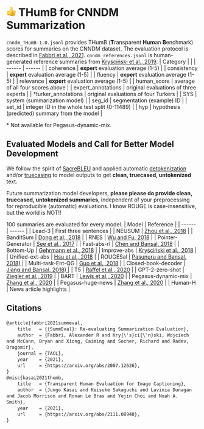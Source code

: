 # <img src="https://github.com/jungokasai/THumB/blob/master/figs/thumb.png" height="25" alt="thumb-up"> THumB for CNNDM Summarization
`cnndm_THumB-1.0.jsonl` provides THumB (**T**ransparent **Hum**an **B**enchmark) scores for summaries on the CNNDM dataset. The evaluation protocol is described in [Fabbri et al., 2021](https://arxiv.org/abs/2007.12626). `cnndm_references.jsonl` is human-generated reference summaries from [Kryściński et al., 2019](https://arxiv.org/abs/1908.08960).
| Category |  |
| ------ | ------ |
| coherence | **expert** evaluation average (1-5) |
| consistency | **expert** evaluation average (1-5) |
| fluency | **expert** evaluation average (1-5) |
| relevance | **expert** evaluation average (1-5) |
| human_score | average of all four scores above |
| expert_annotations | original evaluations of three experts |
| \*turker_annotations | original evaluations of four Turkers  |
| SYS | system (summarization model) | 
| seg_id | segmentation (example) ID | 
| set_id | integer ID in the whole test split (0-11489) | 
| hyp | hypothesis (predicted) summary from the model | 

\* Not available for Pegasus-dynamic-mix.

## Evaluated Models and Call for Better Model Development

We follow the spirit of [SacreBLEU](https://arxiv.org/abs/1804.08771) and applied automatic [detokenization](https://www.nltk.org/) and/or [truecasing](https://stanfordnlp.github.io/CoreNLP/truecase.html) to model outputs to get **clean, truecased, untokenized** text.

Future summarization model developers, **please please do provide clean, truecased, untokenized summaries**, independent of your preprocessing for reproducible (automatic) evaluations. I know ROUGE is case-insensitive, but the world is NOT!!

100 summaries are evaluated for every model.
| Model | Reference |
| ------ | ------ |
| Lead-3 | First three sentences |
| NEUSUM | [Zhou et al., 2018](https://arxiv.org/abs/1807.02305) |
| BanditSum | [Dong et al., 2018](https://arxiv.org/abs/1809.09672) |
| RNES | [Wu and Fu, 2018](https://arxiv.org/abs/1804.07036) |
| Pointer-Generator | [See et al., 2017](https://arxiv.org/abs/1704.04368) |
| Fast-abs-rl | [Chen and Bansal, 2018](https://arxiv.org/abs/1805.11080) | 
| Bottom-Up | [Gehrmann et al., 2018](https://arxiv.org/abs/1808.10792) |
| Improve-abs | [Kryściński et al., 2018](https://arxiv.org/abs/1808.07913) |
| Unified-ext-abs | [Hsu et al., 2018](https://arxiv.org/abs/1805.06266) |
| ROUGESal | [Pasunuru and Bansal, 2018)](https://arxiv.org/abs/1804.06451) |
| Multi-task-Ent-QG | [Guo et al., 2018](https://arxiv.org/abs/1805.11004) |
| Closed-book-decoder | [Jiang and Bansal, 2018) ](https://arxiv.org/abs/1809.04585) |
| T5 | [Raffel et al., 2020](https://arxiv.org/abs/1910.10683) |
| GPT-2-zero-shot | [Ziegler et al., 2019](https://arxiv.org/abs/1909.08593) |
| BART | [Lewis et al., 2020](https://arxiv.org/abs/1910.13461) |
| Pegasus-dynamic-mix | [Zhang et al., 2020](https://arxiv.org/abs/1912.08777) |
| Pegasus-huge-news | [Zhang et al., 2020](https://arxiv.org/abs/1912.08777) |
| Human-H | News article highlights |

## Citations
```
@article{fabbri2021summeval,
    title   = {{SummEval}: Re-evaluating Summarization Evaluation},
    author  = {Fabbri, Alexander R and Kry{\'s}ci{\'n}ski, Wojciech and McCann, Bryan and Xiong, Caiming and Socher, Richard and Radev, Dragomir},
    journal = {TACL},
    year    = {2021},
    url     = {https://arxiv.org/abs/2007.12626},
}
@misc{kasai2021thumb,
    title   = {Transparent Human Evaluation for Image Captioning},
    author  = {Jungo Kasai and Keisuke Sakaguchi and Lavinia Dunagan and Jacob Morrison and Ronan Le Bras and Yejin Choi and Noah A. Smith},
    year    = {2021},
    url     = {https://arxiv.org/abs/2111.08940}, 
}
```
